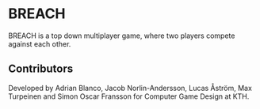 # BREACH

BREACH is a top down multiplayer game, where two players compete against each other.

## Contributors

Developed by Adrian Blanco, Jacob Norlin-Andersson, Lucas Åström, Max Turpeinen and Simon Oscar Fransson for Computer Game Design at KTH.
